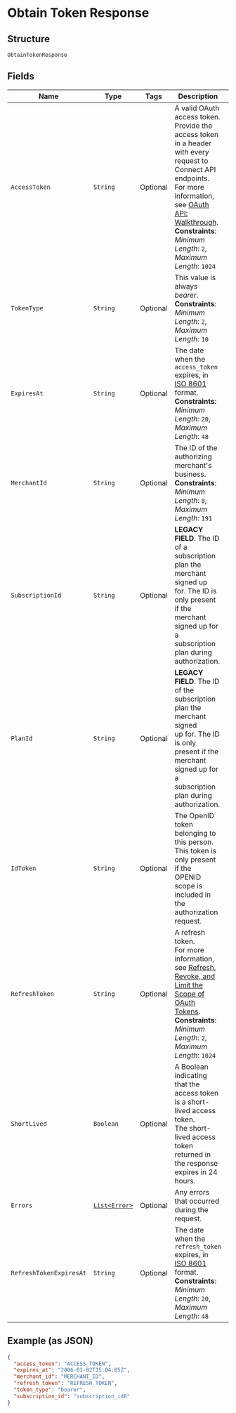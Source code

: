 
# Obtain Token Response

## Structure

`ObtainTokenResponse`

## Fields

| Name | Type | Tags | Description | Getter |
|  --- | --- | --- | --- | --- |
| `AccessToken` | `String` | Optional | A valid OAuth access token.<br>Provide the access token in a header with every request to Connect API<br>endpoints. For more information, see [OAuth API: Walkthrough](https://developer.squareup.com/docs/oauth-api/walkthrough).<br>**Constraints**: *Minimum Length*: `2`, *Maximum Length*: `1024` | String getAccessToken() |
| `TokenType` | `String` | Optional | This value is always _bearer_.<br>**Constraints**: *Minimum Length*: `2`, *Maximum Length*: `10` | String getTokenType() |
| `ExpiresAt` | `String` | Optional | The date when the `access_token` expires, in [ISO 8601](http://www.iso.org/iso/home/standards/iso8601.htm) format.<br>**Constraints**: *Minimum Length*: `20`, *Maximum Length*: `48` | String getExpiresAt() |
| `MerchantId` | `String` | Optional | The ID of the authorizing merchant's business.<br>**Constraints**: *Minimum Length*: `8`, *Maximum Length*: `191` | String getMerchantId() |
| `SubscriptionId` | `String` | Optional | __LEGACY FIELD__. The ID of a subscription plan the merchant signed up<br>for. The ID is only present if the merchant signed up for a subscription plan during authorization. | String getSubscriptionId() |
| `PlanId` | `String` | Optional | __LEGACY FIELD__. The ID of the subscription plan the merchant signed<br>up for. The ID is only present if the merchant signed up for a subscription plan during<br>authorization. | String getPlanId() |
| `IdToken` | `String` | Optional | The OpenID token belonging to this person. This token is only present if the<br>OPENID scope is included in the authorization request. | String getIdToken() |
| `RefreshToken` | `String` | Optional | A refresh token.<br>For more information, see [Refresh, Revoke, and Limit the Scope of OAuth Tokens](https://developer.squareup.com/docs/oauth-api/refresh-revoke-limit-scope).<br>**Constraints**: *Minimum Length*: `2`, *Maximum Length*: `1024` | String getRefreshToken() |
| `ShortLived` | `Boolean` | Optional | A Boolean indicating that the access token is a short-lived access token.<br>The short-lived access token returned in the response expires in 24 hours. | Boolean getShortLived() |
| `Errors` | [`List<Error>`](../../doc/models/error.md) | Optional | Any errors that occurred during the request. | List<Error> getErrors() |
| `RefreshTokenExpiresAt` | `String` | Optional | The date when the `refresh_token` expires, in [ISO 8601](http://www.iso.org/iso/home/standards/iso8601.htm) format.<br>**Constraints**: *Minimum Length*: `20`, *Maximum Length*: `48` | String getRefreshTokenExpiresAt() |

## Example (as JSON)

```json
{
  "access_token": "ACCESS_TOKEN",
  "expires_at": "2006-01-02T15:04:05Z",
  "merchant_id": "MERCHANT_ID",
  "refresh_token": "REFRESH_TOKEN",
  "token_type": "bearer",
  "subscription_id": "subscription_id8"
}
```

